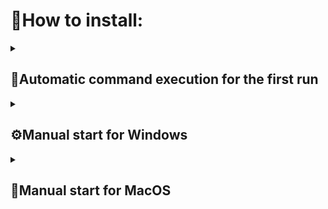 <h1>📍How to install: </h1>

<details><summary><h2>🧾Automatic command execution for the first run</h2></summary><br>
<ul>
  <li>🔧for Windows:     <b>first_start.bat</b></li>
  <li>⚙ for Linux/MacOS: <b>sh first_start.sh</b></li>
</ul>
</details>

<details><summary><h2>⚙Manual start for Windows</h2></summary><br>
<h4>1 - Connect venv:</h4> 
<pre>python -m venv venv</pre>
<h4>2 - Activate it:</h4> 
<pre>.\venv\Scripts\activate</pre>
<h4>3 - Install libraries:</h4>
<pre>pip install -r requirements.txt</pre>
<h4>4 - Set secret_key for start:</h4>
<pre>echo SECRET_KEY=YOUR_SECRET_KEY > .env</pre>
<h4>5 - Set debug for start:</h4>
<pre>echo DEBUG=True >> .env</pre>
<h4>6 - Apply migration:</h4> 
<pre>python manage.py migrate</pre>
<h4>7 - Run server:</h4> 
<pre>python manage.py runserver</pre>
</details>


<details><summary><h2>🍏Manual start for MacOS</h2></summary><br>
<h4>1 - Connect venv:</h4> 
<pre>python3 -m venv venv</pre>
<h4>2 - Activate it:</h4> 
<pre>source venv/bin/activate</pre>
<h4>3 - Install libraries:</h4>
<pre>pip install -r requirements.txt</pre>
<h4>4 - Set secret_key for start:</h4>
<pre>echo SECRET_KEY=YOUR_SECRET_KEY > .env</pre>
<h4>5 - Set debug for start:</h4>
<pre>echo DEBUG=True >> .env</pre>
<h4>6 - Apply migration:</h4>
<pre>python3 manage.py migrate</pre>
<h4>7 - Run server:</h4> 
<pre>python3 manage.py runserver</pre>
</details>

